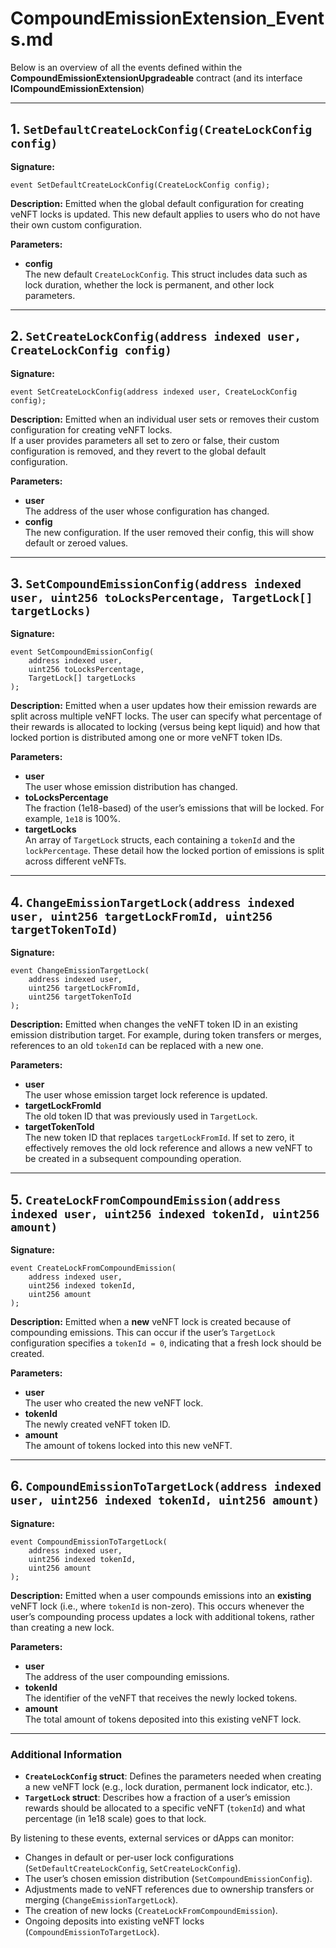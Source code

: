 # CompoundEmissionExtension_Events.md

Below is an overview of all the events defined within the **CompoundEmissionExtensionUpgradeable** contract (and its interface **ICompoundEmissionExtension**)

---

## 1. `SetDefaultCreateLockConfig(CreateLockConfig config)`

**Signature:**
```solidity
event SetDefaultCreateLockConfig(CreateLockConfig config);
```

**Description:**
Emitted when the global default configuration for creating veNFT locks is updated. This new default applies to users who do not have their own custom configuration.

**Parameters:**
- **config**  
  The new default `CreateLockConfig`. This struct includes data such as lock duration, whether the lock is permanent, and other lock parameters.

---

## 2. `SetCreateLockConfig(address indexed user, CreateLockConfig config)`

**Signature:**
```solidity
event SetCreateLockConfig(address indexed user, CreateLockConfig config);
```

**Description:**
Emitted when an individual user sets or removes their custom configuration for creating veNFT locks.  
If a user provides parameters all set to zero or false, their custom configuration is removed, and they revert to the global default configuration.

**Parameters:**
- **user**  
  The address of the user whose configuration has changed.
- **config**  
  The new configuration. If the user removed their config, this will show default or zeroed values.

---

## 3. `SetCompoundEmissionConfig(address indexed user, uint256 toLocksPercentage, TargetLock[] targetLocks)`

**Signature:**
```solidity
event SetCompoundEmissionConfig(
    address indexed user,
    uint256 toLocksPercentage,
    TargetLock[] targetLocks
);
```

**Description:**
Emitted when a user updates how their emission rewards are split across multiple veNFT locks. The user can specify what percentage of their rewards is allocated to locking (versus being kept liquid) and how that locked portion is distributed among one or more veNFT token IDs.

**Parameters:**
- **user**  
  The user whose emission distribution has changed.
- **toLocksPercentage**  
  The fraction (1e18-based) of the user’s emissions that will be locked. For example, `1e18` is 100%.
- **targetLocks**  
  An array of `TargetLock` structs, each containing a `tokenId` and the `lockPercentage`. These detail how the locked portion of emissions is split across different veNFTs.

---

## 4. `ChangeEmissionTargetLock(address indexed user, uint256 targetLockFromId, uint256 targetTokenToId)`

**Signature:**
```solidity
event ChangeEmissionTargetLock(
    address indexed user,
    uint256 targetLockFromId,
    uint256 targetTokenToId
);
```

**Description:**
Emitted when changes the veNFT token ID in an existing emission distribution target. For example, during token transfers or merges, references to an old `tokenId` can be replaced with a new one.

**Parameters:**
- **user**  
  The user whose emission target lock reference is updated.
- **targetLockFromId**  
  The old token ID that was previously used in `TargetLock`.
- **targetTokenToId**  
  The new token ID that replaces `targetLockFromId`. If set to zero, it effectively removes the old lock reference and allows a new veNFT to be created in a subsequent compounding operation.

---

## 5. `CreateLockFromCompoundEmission(address indexed user, uint256 indexed tokenId, uint256 amount)`

**Signature:**
```solidity
event CreateLockFromCompoundEmission(
    address indexed user,
    uint256 indexed tokenId,
    uint256 amount
);
```

**Description:**
Emitted when a **new** veNFT lock is created because of compounding emissions. This can occur if the user’s `TargetLock` configuration specifies a `tokenId = 0`, indicating that a fresh lock should be created.

**Parameters:**
- **user**  
  The user who created the new veNFT lock.
- **tokenId**  
  The newly created veNFT token ID.
- **amount**  
  The amount of tokens locked into this new veNFT.

---

## 6. `CompoundEmissionToTargetLock(address indexed user, uint256 indexed tokenId, uint256 amount)`

**Signature:**
```solidity
event CompoundEmissionToTargetLock(
    address indexed user,
    uint256 indexed tokenId,
    uint256 amount
);
```

**Description:**
Emitted when a user compounds emissions into an **existing** veNFT lock (i.e., where `tokenId` is non-zero). This occurs whenever the user’s compounding process updates a lock with additional tokens, rather than creating a new lock.

**Parameters:**
- **user**  
  The address of the user compounding emissions.
- **tokenId**  
  The identifier of the veNFT that receives the newly locked tokens.
- **amount**  
  The total amount of tokens deposited into this existing veNFT lock.

---

### Additional Information

- **`CreateLockConfig` struct**: Defines the parameters needed when creating a new veNFT lock (e.g., lock duration, permanent lock indicator, etc.).  
- **`TargetLock` struct**: Describes how a fraction of a user’s emission rewards should be allocated to a specific veNFT (`tokenId`) and what percentage (in 1e18 scale) goes to that lock.  

By listening to these events, external services or dApps can monitor:
- Changes in default or per-user lock configurations (`SetDefaultCreateLockConfig`, `SetCreateLockConfig`).
- The user’s chosen emission distribution (`SetCompoundEmissionConfig`).
- Adjustments made to veNFT references due to ownership transfers or merging (`ChangeEmissionTargetLock`).
- The creation of new locks (`CreateLockFromCompoundEmission`).
- Ongoing deposits into existing veNFT locks (`CompoundEmissionToTargetLock`).